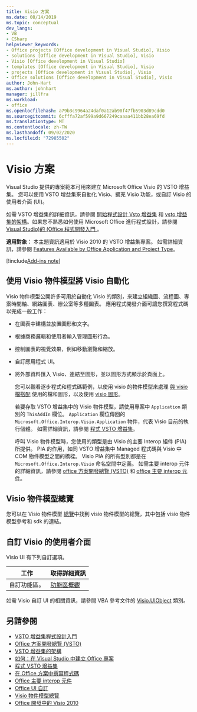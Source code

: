 ```yaml
---
title: Visio 方案
ms.date: 08/14/2019
ms.topic: conceptual
dev_langs:
- VB
- CSharp
helpviewer_keywords:
- Office projects [Office development in Visual Studio], Visio
- solutions [Office development in Visual Studio], Visio
- Visio [Office development in Visual Studio]
- templates [Office development in Visual Studio], Visio
- projects [Office development in Visual Studio], Visio
- Office solutions [Office development in Visual Studio], Visio
author: John-Hart
ms.author: johnhart
manager: jillfra
ms.workload:
- office
ms.openlocfilehash: a79b3c9964a24daf0a12ab90f47fb5903d89cdd0
ms.sourcegitcommit: 6cfffa72af599a9d667249caaaa411bb28ea69fd
ms.translationtype: MT
ms.contentlocale: zh-TW
ms.lasthandoff: 09/02/2020
ms.locfileid: "72985502"
---
```

# <a name="visio-solutions"></a>Visio 方案
  Visual Studio 提供的專案範本可用來建立 Microsoft Office Visio 的 VSTO 增益集。 您可以使用 VSTO 增益集來自動化 Visio、擴充 Visio 功能，或自訂 Visio 的使用者介面 (UI)。

 如需 VSTO 增益集的詳細資訊，請參閱 [開始程式設計 Vsto 增益集](../vsto/getting-started-programming-vsto-add-ins.md) 和 [vsto 增益集的架構](../vsto/architecture-of-vsto-add-ins.md)。如果您不熟悉如何使用 Microsoft Office 進行程式設計，請參閱 [Visual Studio&#41;的 &#40;Office 程式開發入門 ](../vsto/getting-started-office-development-in-visual-studio.md)。

 **適用對象：** 本主題資訊適用於 Visio 2010 的 VSTO 增益集專案。 如需詳細資訊，請參閱 [Features Available by Office Application and Project Type](../vsto/features-available-by-office-application-and-project-type.md)。

[!include[Add-ins note](includes/addinsnote.md)]

## <a name="automate-visio-by-using-the-visio-object-model"></a>使用 Visio 物件模型將 Visio 自動化
 Visio 物件模型公開許多可用於自動化 Visio 的類別，來建立組織圖、流程圖、專案時間軸、網路圖表、辦公室等多種圖表。 應用程式開發介面可讓您撰寫程式碼以完成一般工作：

- 在圖表中建構並放置圖形和文字。

- 根據商務邏輯和使用者輸入管理圖形行為。

- 控制圖表的視覺效果，例如移動瀏覽和縮放。

- 自訂應用程式 UI。

- 將外部資料匯入 Visio、連結至圖形，並以圖形方式顯示於頁面上。

  您可以觀看逐步程式和程式碼範例，以使用 visio 的物件模型來處理 [與 visio 檔搭配](../vsto/working-with-visio-documents.md) 使用的檔和圖形，以及使用 [visio 圖形](../vsto/working-with-visio-shapes.md)。

  若要存取 VSTO 增益集中的 Visio 物件模型，請使用專案中 `Application` 類別的 `ThisAddIn` 欄位。 `Application` 欄位傳回的 `Microsoft.Office.Interop.Visio.Application` 物件，代表 Visio 目前的執行個體。 如需詳細資訊，請參閱 [程式 VSTO 增益集](../vsto/programming-vsto-add-ins.md)。

  呼叫 Visio 物件模型時，您使用的類型是由 Visio 的主要 Interop 組件 (PIA) 所提供。 PIA 的作用，如同 VSTO 增益集中 Managed 程式碼與 Visio 中 COM 物件模型之間的橋樑。 Visio PIA 的所有型別都是在 `Microsoft.Office.Interop.Visio` 命名空間中定義。 如需主要 interop 元件的詳細資訊，請參閱 [office 方案開發總覽 &#40;VSTO&#41;](../vsto/office-solutions-development-overview-vsto.md) 和 [office 主要 interop 元件](../vsto/office-primary-interop-assemblies.md)。

## <a name="visio-object-model-overview"></a>Visio 物件模型總覽
 您可以在 Visio 物件模型 [總覽](../vsto/visio-object-model-overview.md)中找到 visio 物件模型的總覽，其中包括 visio 物件模型參考和 sdk 的連結。

## <a name="customize-the-user-interface-of-visio"></a>自訂 Visio 的使用者介面
 Visio UI 有下列自訂選項。

|工作|取得詳細資訊|
|----------|--------------------------|
|自訂功能區。|[功能區概觀](../vsto/ribbon-overview.md)|

 如需 Visio 自訂 UI 的相關資訊，請參閱 VBA 參考文件的 [Visio.UIObject](/office/vba/api/Visio.UIObject) 類別。

## <a name="see-also"></a>另請參閱
- [VSTO 增益集程式設計入門](../vsto/getting-started-programming-vsto-add-ins.md)
- [Office 方案開發總覽 &#40;VSTO&#41;](../vsto/office-solutions-development-overview-vsto.md)
- [VSTO 增益集的架構](../vsto/architecture-of-vsto-add-ins.md)
- [如何：在 Visual Studio 中建立 Office 專案](../vsto/how-to-create-office-projects-in-visual-studio.md)
- [程式 VSTO 增益集](../vsto/programming-vsto-add-ins.md)
- [在 Office 方案中撰寫程式碼](../vsto/writing-code-in-office-solutions.md)
- [Office 主要 interop 元件](../vsto/office-primary-interop-assemblies.md)
- [Office UI 自訂](../vsto/office-ui-customization.md)
- [Visio 物件模型總覽](../vsto/visio-object-model-overview.md)
- [Office 開發中的 Visio 2010](/previous-versions/office/developer/office-2010/ff604964(v=office.14))

